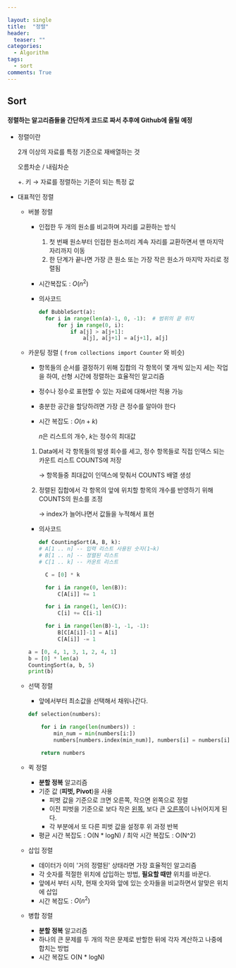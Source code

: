 ```yaml
---

layout: single
title:  "정렬"
header:
  teaser: ""
categories: 
  - Algorithm
tags:
  - sort
comments: True
---
```


## Sort

#### 정렬하는 알고리즘들을 간단하게 코드로 짜서 추후에 Github에 올릴 예정



- 정렬이란

  2개 이상의 자료를 특정 기준으로 재배열하는 것

  오름차순 / 내림차순

  +. 키 → 자료를 정렬하는 기준이 되는 특정 값

- 대표적인 정렬

  - 버블 정렬

    - 인접한 두 개의 원소를 비교하며 자리를 교환하는 방식

      1. 첫 번째 원소부터 인접한 원소끼리 계속 자리를 교환하면서 맨 마지막 자리까지 이동
      2. 한 단계가 끝나면 가장 큰 원소 또는 가장 작은 원소가 마지막 자리로 정렬됨

    - 시간복잡도 : $O(n^2)$

    - 의사코드

      ```python
      def BubbleSort(a):
      	for i in range(len(a)-1, 0, -1):  # 범위의 끝 위치
      		for j in range(0, i):
      			if a[j] > a[j+1]:
      				a[j], a[j+1] = a[j+1], a[j]
      ```

  - 카운팅 정렬 ( `from collections import Counter` 와 비슷)

    - 항목들의 순서를 결정하기 위해 집합의 각 항목이 몇 개씩 있는지 세는 작업을 하여, 선형 시간에 정렬하는 효율적인 알고리즘

    - 정수나 정수로 표현할 수 있는 자료에 대해서만 적용 가능

    - 충분한 공간을 할당하려면 가장 큰 정수를 알아야 한다

    - 시간 복잡도 : $O(n+k)$

      $n$은 리스트의 개수, $k$는 정수의 최대값

    1. Data에서 각 항목들의 발생 회수를 세고, 정수 항목들로 직접 인덱스 되는 카운트 리스트 COUNTS에 저장

       → 항목들중 최대값이 인덱스에 맞춰서 COUNTS 배열 생성

    2. 정렬된 집합에서 각 항목의 앞에 위치할 항목의 개수를 반영하기 위해 COUNTS의 원소를 조정

       → index가 늘어나면서 값들을 누적해서 표현

    - 의사코드

      ```python
      def CountingSort(A, B, k):
      # A[1 .. n] -- 입력 리스트 사용된 숫자(1~k)
      # B[1 .. n] -- 정렬된 리스트
      # C[1 .. k] -- 카운트 리스트
      
      	C = [0] * k
      
      	for i in range(0, len(B)):
      		C[A[i]] += 1
      
      	for i in range(1, len(C)):
      		C[i] += C[i-1]
      
      	for i in range(len(B)-1, -1, -1):
      		B[C[A[i]]-1] = A[i]
      		C[A[i]] -= 1
      ```

    ```python
    a = [0, 4, 1, 3, 1, 2, 4, 1]
    b = [0] * len(a)
    CountingSort(a, b, 5)
    print(b)
    ```

  - 선택 정렬

    - 앞에서부터 최소값을 선택해서 채워나간다.

    ```python
    def selection(numbers):
    
        for i in range(len(numbers)) :
            min_num = min(numbers[i:])
            numbers[numbers.index(min_num)], numbers[i] = numbers[i], numbers[numbers.index(min_num)]
    
        return numbers
    ```

  - 퀵 정렬

    - **분할 정복** 알고리즘
    - 기준 값 (**피벗, Pivot**)을 사용
      - 피벗 값을 기준으로 크면 오른쪽, 작으면 왼쪽으로 정렬
      - 이전 피벗을 기준으로 보다 작은 <u>왼쪽</u>, 보다 큰 <u>오른쪽</u>이 나뉘어지게 된다.
      - 각 부분에서 또 다른 피벗 값을 설정후 위 과정 반복
    - 평균 시간 복잡도 : O(N * logN) / 최악 시간 복잡도 : O(N^2)

  - 삽입 정렬

    - 데이터가 이미 '거의 정렬된' 상태라면 가장 효율적인 알고리즘
    - 각 숫자를 적절한 위치에 삽입하는 방법, **필요할 때만** 위치를 바꾼다.
    - 앞에서 부터 시작, 현재 숫자와 앞에 있는 숫자들을 비교하면서 알맞은 위치에 삽입
    - 시간 복잡도 : $O(n^2)$

  - 병합 정렬

    - **분할 정복** 알고리즘
    - 하나의 큰 문제를 두 개의 작은 문제로 반할한 뒤에 각자 계산하고 나중에 합치는 방법
    - 시간 복잡도 O(N * logN)
